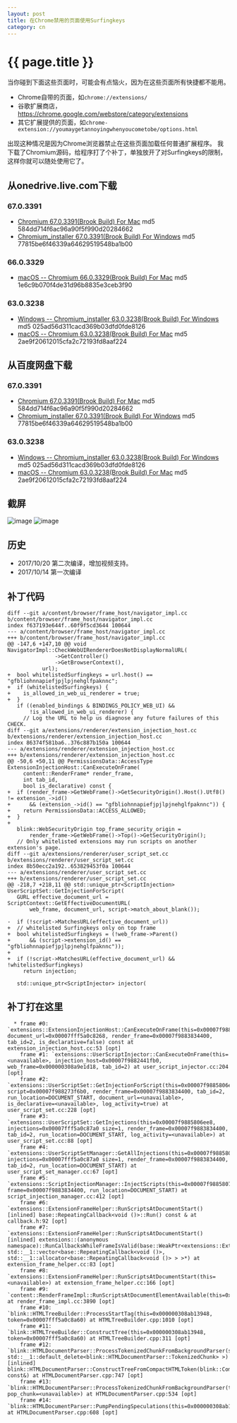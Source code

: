 ```yaml
---
layout: post
title: 在Chrome禁用的页面使用Surfingkeys
category: cn
---
```


{{ page.title }}
================

当你碰到下面这些页面时，可能会有点恼火，因为在这些页面所有快捷都不能用。

* Chrome自带的页面，如`chrome://extensions/`
* 谷歌扩展商店，https://chrome.google.com/webstore/category/extensions
* 其它扩展提供的页面，如`chrome-extension://youmaygetannoyingwhenyoucometobe/options.html`

出现这种情况是因为Chrome浏览器禁止在这些页面加载任何普通扩展程序。
我下载了Chromium源码，给程序打了个补丁，单独放开了对Surfingkeys的限制，这样你就可以随处使用它了。

## 从onedrive.live.com下载

### 67.0.3391
* [Chromium 67.0.3391(Brook Build) For Mac](https://1drv.ms/u/s!AtpOdm9tOTsajVhFHNQ2pYukAuZJ) md5 584dd714f6ac96a90f5f990d20284662
* [Chromium_installer 67.0.3391(Brook Build) For Windows](https://1drv.ms/u/s!AtpOdm9tOTsajVnDjh9DQzpG6-HQ) md5 77815be6f46339a64629519548ba1b00

### 66.0.3329
* [macOS -- Chromium 66.0.3329(Brook Build) For Mac](https://1drv.ms/u/s!AtpOdm9tOTsajVbxJY3q4yxu4w91) md5 1e6c9b070f4de31d96b8835e3ceb3f90

### 63.0.3238
* [Windows -- Chromium_installer 63.0.3238(Brook Build) For Windows](https://1drv.ms/u/s!AtpOdm9tOTsajTeRhgEm3RtyA9vO) md5 025ad56d311cacd369b03dfd0fde8126
* [macOS -- Chromium 63.0.3238(Brook Build) For Mac](https://1drv.ms/u/s!AtpOdm9tOTsajTZfQUPQJqVLJPtk) md5 2ae9f20612015cfa2c72193fd8aaf224

## 从百度网盘下载

### 67.0.3391
* [Chromium 67.0.3391(Brook Build) For Mac](https://pan.baidu.com/s/1UCGN-n9zE3d5xlmRwuBJqw) md5 584dd714f6ac96a90f5f990d20284662
* [Chromium_installer 67.0.3391(Brook Build) For Windows](https://pan.baidu.com/s/1mIA7MSGhBFkRvioDZNxQPQ) md5 77815be6f46339a64629519548ba1b00

### 63.0.3238
* [Windows -- Chromium_installer 63.0.3238(Brook Build) For Windows](https://pan.baidu.com/s/1slv6kDB) md5 025ad56d311cacd369b03dfd0fde8126
* [macOS -- Chromium 63.0.3238(Brook Build) For Mac](https://pan.baidu.com/s/1dFetAkL) md5 2ae9f20612015cfa2c72193fd8aaf224


## 截屏

![image](https://user-images.githubusercontent.com/288207/31577261-c7ca6e1c-b0d0-11e7-9da1-c4c0732214de.png)
![image](https://user-images.githubusercontent.com/288207/31435705-282aaf70-ae46-11e7-8487-1792bdd5fd2c.png)

## 历史
* 2017/10/20 第二次编译，增加视频支持。
* 2017/10/14 第一次编译

## 补丁代码

    diff --git a/content/browser/frame_host/navigator_impl.cc b/content/browser/frame_host/navigator_impl.cc
    index f637193e644f..60f9f5cd3644 100644
    --- a/content/browser/frame_host/navigator_impl.cc
    +++ b/content/browser/frame_host/navigator_impl.cc
    @@ -147,6 +147,10 @@ void NavigatorImpl::CheckWebUIRendererDoesNotDisplayNormalURL(
                   ->GetController()
                   ->GetBrowserContext(),
               url);
    +  bool whitelistedSurfingkeys = url.host() == "gfbliohnnapiefjpjlpjnehglfpaknnc";
    +  if (whitelistedSurfingkeys) {
    +    is_allowed_in_web_ui_renderer = true;
    +  }
       if ((enabled_bindings & BINDINGS_POLICY_WEB_UI) &&
           !is_allowed_in_web_ui_renderer) {
         // Log the URL to help us diagnose any future failures of this CHECK.
    diff --git a/extensions/renderer/extension_injection_host.cc b/extensions/renderer/extension_injection_host.cc
    index 86374f581ba6..376c887b150a 100644
    --- a/extensions/renderer/extension_injection_host.cc
    +++ b/extensions/renderer/extension_injection_host.cc
    @@ -50,6 +50,11 @@ PermissionsData::AccessType ExtensionInjectionHost::CanExecuteOnFrame(
         content::RenderFrame* render_frame,
         int tab_id,
         bool is_declarative) const {
    +  if (render_frame->GetWebFrame()->GetSecurityOrigin().Host().Utf8() != extension_->id()
    +      && (extension_->id() == "gfbliohnnapiefjpjlpjnehglfpaknnc")) {
    +    return PermissionsData::ACCESS_ALLOWED;
    +  }
    +
       blink::WebSecurityOrigin top_frame_security_origin =
           render_frame->GetWebFrame()->Top()->GetSecurityOrigin();
       // Only whitelisted extensions may run scripts on another extension's page.
    diff --git a/extensions/renderer/user_script_set.cc b/extensions/renderer/user_script_set.cc
    index 8b50ecc2a192..653829453f0a 100644
    --- a/extensions/renderer/user_script_set.cc
    +++ b/extensions/renderer/user_script_set.cc
    @@ -218,7 +218,11 @@ std::unique_ptr<ScriptInjection> UserScriptSet::GetInjectionForScript(
       GURL effective_document_url = ScriptContext::GetEffectiveDocumentURL(
           web_frame, document_url, script->match_about_blank());
     
    -  if (!script->MatchesURL(effective_document_url))
    +  // whitelisted Surfingkeys only on top frame
    +  bool whitelistedSurfingkeys = (!web_frame->Parent()
    +      && (script->extension_id() == "gfbliohnnapiefjpjlpjnehglfpaknnc"));
    +
    +  if (!script->MatchesURL(effective_document_url) && !whitelistedSurfingkeys)
         return injection;
     
       std::unique_ptr<ScriptInjector> injector(

## 补丁打在这里

      * frame #0: `extensions::ExtensionInjectionHost::CanExecuteOnFrame(this=0x00007f9882441fb0, document_url=0x00007fff5a0c8268, render_frame=0x00007f9883834400, tab_id=2, is_declarative=false) const at extension_injection_host.cc:53 [opt]
        frame #1: `extensions::UserScriptInjector::CanExecuteOnFrame(this=<unavailable>, injection_host=0x00007f9882441fb0, web_frame=0x000000308a9e1d18, tab_id=2) at user_script_injector.cc:204 [opt]
        frame #2: `extensions::UserScriptSet::GetInjectionForScript(this=0x00007f9885806ee8, script=0x00007f988273f6b0, render_frame=0x00007f9883834400, tab_id=2, run_location=DOCUMENT_START, document_url=<unavailable>, is_declarative=<unavailable>, log_activity=true) at user_script_set.cc:228 [opt]
        frame #3: `extensions::UserScriptSet::GetInjections(this=0x00007f9885806ee8, injections=0x00007fff5a0c87a0 size=1, render_frame=0x00007f9883834400, tab_id=2, run_location=DOCUMENT_START, log_activity=<unavailable>) at user_script_set.cc:88 [opt]
        frame #4: `extensions::UserScriptSetManager::GetAllInjections(this=0x00007f9885806ee0, injections=0x00007fff5a0c87a0 size=1, render_frame=0x00007f9883834400, tab_id=2, run_location=DOCUMENT_START) at user_script_set_manager.cc:67 [opt]
        frame #5: `extensions::ScriptInjectionManager::InjectScripts(this=0x00007f9885807120, frame=0x00007f9883834400, run_location=DOCUMENT_START) at script_injection_manager.cc:412 [opt]
        frame #6: `extensions::ExtensionFrameHelper::RunScriptsAtDocumentStart() [inlined] base::RepeatingCallback<void ()>::Run() const & at callback.h:92 [opt]
        frame #7: `extensions::ExtensionFrameHelper::RunScriptsAtDocumentStart() [inlined] extensions::(anonymous namespace)::RunCallbacksWhileFrameIsValid(base::WeakPtr<extensions::ExtensionFrameHelper>, std::__1::vector<base::RepeatingCallback<void ()>, std::__1::allocator<base::RepeatingCallback<void ()> > >*) at extension_frame_helper.cc:83 [opt]
        frame #8: `extensions::ExtensionFrameHelper::RunScriptsAtDocumentStart(this=<unavailable>) at extension_frame_helper.cc:166 [opt]
        frame #9: `content::RenderFrameImpl::RunScriptsAtDocumentElementAvailable(this=0x00007f9883834400) at render_frame_impl.cc:3890 [opt]
        frame #10: `blink::HTMLTreeBuilder::ProcessStartTag(this=0x000000308ab13948, token=0x00007fff5a0c8a60) at HTMLTreeBuilder.cpp:1010 [opt]
        frame #11: `blink::HTMLTreeBuilder::ConstructTree(this=0x000000308ab13948, token=0x00007fff5a0c8a60) at HTMLTreeBuilder.cpp:311 [opt]
        frame #12: `blink::HTMLDocumentParser::ProcessTokenizedChunkFromBackgroundParser(std::__1::unique_ptr<blink::HTMLDocumentParser::TokenizedChunk, std::__1::default_delete<blink::HTMLDocumentParser::TokenizedChunk> >) [inlined] blink::HTMLDocumentParser::ConstructTreeFromCompactHTMLToken(blink::CompactHTMLToken const&) at HTMLDocumentParser.cpp:747 [opt]
        frame #13: `blink::HTMLDocumentParser::ProcessTokenizedChunkFromBackgroundParser(this=0x000000308ab13590, pop_chunk=<unavailable>) at HTMLDocumentParser.cpp:534 [opt]
        frame #14: `blink::HTMLDocumentParser::PumpPendingSpeculations(this=0x000000308ab13590) at HTMLDocumentParser.cpp:608 [opt]
